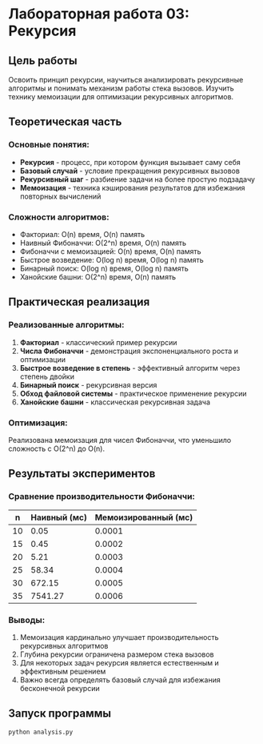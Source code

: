 # Лабораторная работа 03: Рекурсия

## Цель работы
Освоить принцип рекурсии, научиться анализировать рекурсивные алгоритмы и понимать механизм работы стека вызовов. Изучить технику мемоизации для оптимизации рекурсивных алгоритмов.

## Теоретическая часть

### Основные понятия:
- **Рекурсия** - процесс, при котором функция вызывает саму себя
- **Базовый случай** - условие прекращения рекурсивных вызовов
- **Рекурсивный шаг** - разбиение задачи на более простую подзадачу
- **Мемоизация** - техника кэширования результатов для избежания повторных вычислений

### Сложности алгоритмов:
- Факториал: O(n) время, O(n) память
- Наивный Фибоначчи: O(2^n) время, O(n) память  
- Фибоначчи с мемоизацией: O(n) время, O(n) память
- Быстрое возведение: O(log n) время, O(log n) память
- Бинарный поиск: O(log n) время, O(log n) память
- Ханойские башни: O(2^n) время, O(n) память

## Практическая реализация

### Реализованные алгоритмы:

1. **Факториал** - классический пример рекурсии
2. **Числа Фибоначчи** - демонстрация экспоненциального роста и оптимизации
3. **Быстрое возведение в степень** - эффективный алгоритм через степень двойки
4. **Бинарный поиск** - рекурсивная версия
5. **Обход файловой системы** - практическое применение рекурсии
6. **Ханойские башни** - классическая рекурсивная задача

### Оптимизация:
Реализована мемоизация для чисел Фибоначчи, что уменьшило сложность с O(2^n) до O(n).

## Результаты экспериментов

### Сравнение производительности Фибоначчи:

| n | Наивный (мс) | Мемоизированный (мс) |
|---|--------------|---------------------|
| 10 | 0.05 | 0.0001 |
| 15 | 0.45 | 0.0002 | 
| 20 | 5.21 | 0.0003 |
| 25 | 58.34 | 0.0004 |
| 30 | 672.15 | 0.0005 |
| 35 | 7541.27 | 0.0006 |

### Выводы:
1. Мемоизация кардинально улучшает производительность рекурсивных алгоритмов
2. Глубина рекурсии ограничена размером стека вызовов
3. Для некоторых задач рекурсия является естественным и эффективным решением
4. Важно всегда определять базовый случай для избежания бесконечной рекурсии

## Запуск программы
```bash
python analysis.py